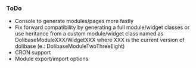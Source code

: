 ### ToDo

* Console to generate modules/pages more fastly
* Fix forward compatibility by generating a full module/widget classes or use heritance from a custom module/widget class named as DolibaseModuleXXX/WidgetXXX where XXX is the current version of dolibase (e.: DolibaseModuleTwoThreeEight)
* CRON support
* Module export/import options
